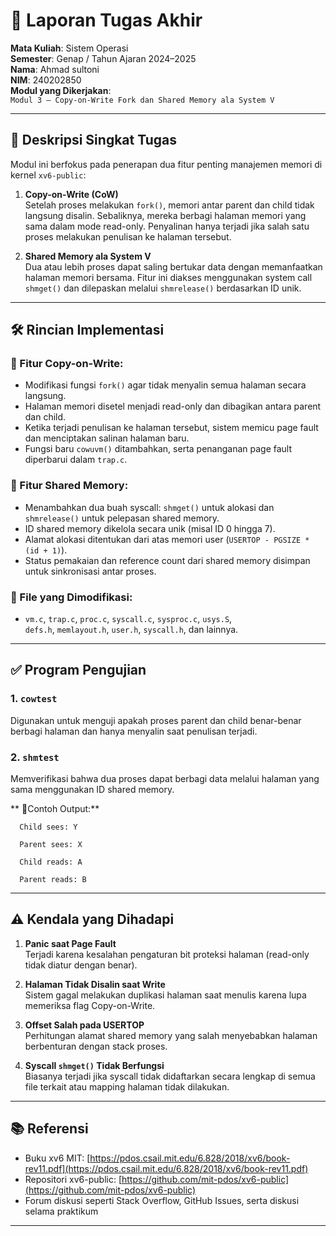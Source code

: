 # 📝 Laporan Tugas Akhir

**Mata Kuliah**: Sistem Operasi  
**Semester**: Genap / Tahun Ajaran 2024–2025  
**Nama**: Ahmad sultoni   
**NIM**: 240202850  
**Modul yang Dikerjakan**:  
`Modul 3 – Copy-on-Write Fork dan Shared Memory ala System V`

---

## 📌 Deskripsi Singkat Tugas

Modul ini berfokus pada penerapan dua fitur penting manajemen memori di kernel `xv6-public`:

1. **Copy-on-Write (CoW)**  
   Setelah proses melakukan `fork()`, memori antar parent dan child tidak langsung disalin. Sebaliknya, mereka berbagi halaman memori yang sama dalam mode read-only. Penyalinan hanya terjadi jika salah satu proses melakukan penulisan ke halaman tersebut.

2. **Shared Memory ala System V**  
   Dua atau lebih proses dapat saling bertukar data dengan memanfaatkan halaman memori bersama. Fitur ini diakses menggunakan system call `shmget()` dan dilepaskan melalui `shmrelease()` berdasarkan ID unik.

---

## 🛠️ Rincian Implementasi

### 📌 Fitur Copy-on-Write:

- Modifikasi fungsi `fork()` agar tidak menyalin semua halaman secara langsung.
- Halaman memori disetel menjadi read-only dan dibagikan antara parent dan child.
- Ketika terjadi penulisan ke halaman tersebut, sistem memicu page fault dan menciptakan salinan halaman baru.
- Fungsi baru `cowuvm()` ditambahkan, serta penanganan page fault diperbarui dalam `trap.c`.

### 📌 Fitur Shared Memory:

- Menambahkan dua buah syscall: `shmget()` untuk alokasi dan `shmrelease()` untuk pelepasan shared memory.
- ID shared memory dikelola secara unik (misal ID 0 hingga 7).
- Alamat alokasi ditentukan dari atas memori user (`USERTOP - PGSIZE * (id + 1)`).
- Status pemakaian dan reference count dari shared memory disimpan untuk sinkronisasi antar proses.

### 📌 File yang Dimodifikasi:

- `vm.c`, `trap.c`, `proc.c`, `syscall.c`, `sysproc.c`, `usys.S`,  
  `defs.h`, `memlayout.h`, `user.h`, `syscall.h`, dan lainnya.

---

## ✅ Program Pengujian

### **1. `cowtest`**  
Digunakan untuk menguji apakah proses parent dan child benar-benar berbagi halaman dan hanya menyalin saat penulisan terjadi.

### **2. `shmtest`**  
Memverifikasi bahwa dua proses dapat berbagi data melalui halaman yang sama menggunakan ID shared memory.

** 📍Contoh Output:**

```
  Child sees: Y
  
  Parent sees: X
```  
```
  Child reads: A
  
  Parent reads: B
```

---

## ⚠️ Kendala yang Dihadapi

1. **Panic saat Page Fault**  
   Terjadi karena kesalahan pengaturan bit proteksi halaman (read-only tidak diatur dengan benar).

2. **Halaman Tidak Disalin saat Write**  
   Sistem gagal melakukan duplikasi halaman saat menulis karena lupa memeriksa flag Copy-on-Write.

3. **Offset Salah pada USERTOP**  
   Perhitungan alamat shared memory yang salah menyebabkan halaman berbenturan dengan stack proses.

4. **Syscall `shmget()` Tidak Berfungsi**  
   Biasanya terjadi jika syscall tidak didaftarkan secara lengkap di semua file terkait atau mapping halaman tidak dilakukan.

---

## 📚 Referensi

- Buku xv6 MIT: [https://pdos.csail.mit.edu/6.828/2018/xv6/book-rev11.pdf](https://pdos.csail.mit.edu/6.828/2018/xv6/book-rev11.pdf)  
- Repositori xv6-public: [https://github.com/mit-pdos/xv6-public](https://github.com/mit-pdos/xv6-public)  
- Forum diskusi seperti Stack Overflow, GitHub Issues, serta diskusi selama praktikum

---


